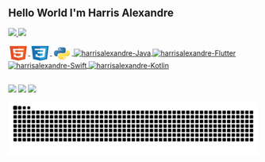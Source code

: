 ## Hello World I'm Harris Alexandre 
 <div>
  <a href="https://github.com/harrisalexandre">
  <img height="180em" src="https://github-readme-stats.vercel.app/api?username=harrisalexandre&show_icons=true&theme=dracula&include_all_commits=true&count_private=true"/>
  <img height="180em" src="https://github-readme-stats.vercel.app/api/top-langs/?username=harrisalexandre&layout=compact&langs_count=7&theme=dracula"/>
</div>
<div style="display: inline_block"><br>
  <img align="center" alt="harrisalexandre-HTML" height="30" width="40" src="https://raw.githubusercontent.com/devicons/devicon/master/icons/html5/html5-original.svg">
  <img align="center" alt="harrisalexandre-CSS" height="30" width="40" src="https://raw.githubusercontent.com/devicons/devicon/master/icons/css3/css3-original.svg">
  <img align="center" alt="harrisalexandre-Python" height="30" width="40" src="https://raw.githubusercontent.com/devicons/devicon/master/icons/python/python-original.svg">
  <img align="center" alt="harrisalexandre-Java" height="30" width="40" src="https://cdn.jsdelivr.net/gh/devicons/devicon/icons/java/java-original.svg">
  <img align="center" alt="harrisalexandre-Flutter" height="30" width="40" src="https://cdn.jsdelivr.net/gh/devicons/devicon/icons/flutter/flutter-original.svg">
  <img align="center" alt="harrisalexandre-Swift" height="30" width="40" src="https://cdn.jsdelivr.net/gh/devicons/devicon/icons/swift/swift-original.svg">
  <img align="center" alt="harrisalexandre-Kotlin" height="30" width="40" src="https://cdn.jsdelivr.net/gh/devicons/devicon/icons/kotlin/kotlin-original.svg">
</div>
  
  ##
 
<div> 
  <a href="https://www.instagram.com/_harrisalexandre/" target="_blank"><img src="https://img.shields.io/badge/Instagram-E4405F?style=for-the-badge&logo=instagram&logoColor=white"_blank"></a>
  <a href = "mailto:harrisalexandre308@gmail.com><img src="https://img.shields.io/badge/Gmail-D14836?style=for-the-badge&logo=gmail&logoColor=white"></a>
  <a href="https://linkedin.com/in/harris-alexandre" target="_blank"><img src="	https://img.shields.io/badge/LinkedIn-0077B5?style=for-the-badge&logo=linkedin&logoColor=white" target="_blank"></a> 
   <a href="https://www.behance.net/harrisalexandre" target="_blank"><img src="https://aleen42.github.io/badges/src/behance.svg"_blank"></a> 
   
  ![Snake animation](https://github.com/harrisalexandre/harrisalexandre/blob/output/github-contribution-grid-snake.svg)
 
</div>
